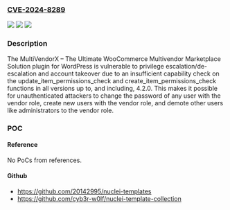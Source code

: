 ### [CVE-2024-8289](https://cve.mitre.org/cgi-bin/cvename.cgi?name=CVE-2024-8289)
![](https://img.shields.io/static/v1?label=Product&message=MultiVendorX%20%E2%80%93%20The%20Ultimate%20WooCommerce%20Multivendor%20Marketplace%20Solution&color=blue)
![](https://img.shields.io/static/v1?label=Version&message=*%3C%3D%204.2.0%20&color=brighgreen)
![](https://img.shields.io/static/v1?label=Vulnerability&message=CWE-862%20Missing%20Authorization&color=brighgreen)

### Description

The MultiVendorX – The Ultimate WooCommerce Multivendor Marketplace Solution plugin for WordPress is vulnerable to privilege escalation/de-escalation and account takeover due to an insufficient capability check on the update_item_permissions_check and create_item_permissions_check functions in all versions up to, and including, 4.2.0. This makes it possible for unauthenticated attackers to change the password of any user with the vendor role, create new users with the vendor role, and demote other users like administrators to the vendor role.

### POC

#### Reference
No PoCs from references.

#### Github
- https://github.com/20142995/nuclei-templates
- https://github.com/cyb3r-w0lf/nuclei-template-collection

